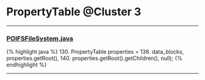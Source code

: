 # PropertyTable @Cluster 3

***

### [POIFSFileSystem.java](https://searchcode.com/codesearch/view/15642276/)
{% highlight java %}
130. PropertyTable properties =
136.   data_blocks, properties.getRoot(),
140.   properties.getRoot().getChildren(), null);
{% endhighlight %}

***

